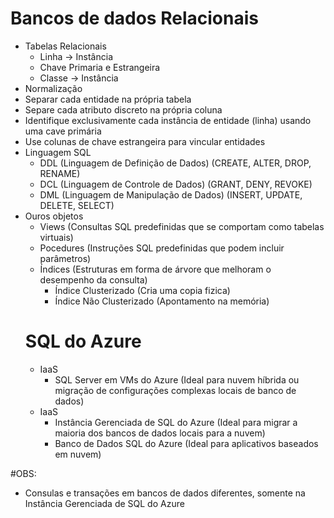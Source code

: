 # Bancos de dados Relacionais
- Tabelas Relacionais
  - Linha -> Instância
  - Chave Primaria e Estrangeira
  - Classe -> Instância
 - Normalização
  - Separar cada entidade na própria tabela
  - Separe cada atributo discreto na própria coluna
  - Identifique exclusivamente cada instância de entidade (linha) usando uma cave primária
  - Use colunas de chave estrangeira para vincular entidades
- Linguagem SQL
  - DDL (Linguagem de Definição de Dados) (CREATE, ALTER, DROP, RENAME)
  - DCL (Linguagem de Controle de Dados) (GRANT, DENY, REVOKE)
  - DML (Linguagem de Manipulação de Dados) (INSERT, UPDATE, DELETE, SELECT)
- Ouros objetos
  - Views (Consultas SQL predefinidas que se comportam como tabelas virtuais)
  - Pocedures (Instruções SQL predefinidas que podem incluir parâmetros)
  - Índices (Estruturas em forma de árvore que melhoram o desempenho da consulta)
    - Índice Clusterizado (Cria uma copia fizica)
    - Índice Não Clusterizado (Apontamento na memória)
  # SQL do Azure
  - IaaS
    - SQL Server em VMs do Azure (Ideal para nuvem híbrida ou migração de configurações complexas locais de banco de dados)
  - IaaS
    - Instância Gerenciada de SQL do Azure (Ideal para migrar a maioria dos bancos de dados locais para a nuvem)
    - Banco de Dados SQL do Azure (Ideal para aplicativos baseados em nuvem)

#OBS:
  - Consulas e transações em bancos de dados diferentes, somente na Instância Gerenciada de SQL do Azure
